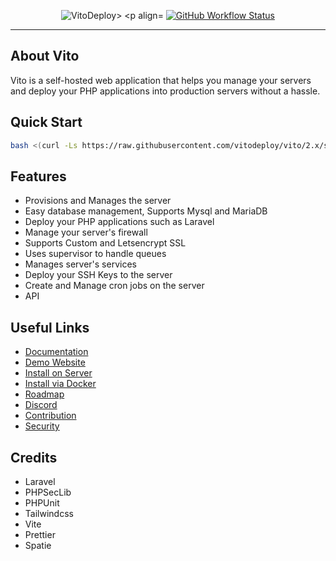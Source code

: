 <p align="center">
    <img src="https://github.com/user-attachments/assets/57f77bd5-bd3f-4367-84c0-aff6ecd392b4" alt="VitoDeploy>
    <p align="center">
        <a href="https://github.com/vitodeploy/vito/actions"><img alt="GitHub Workflow Status" src="https://github.com/vitodeploy/vito/workflows/tests/badge.svg"></a>
    </p>
</p>

------

## About Vito

Vito is a self-hosted web application that helps you manage your servers and deploy your PHP applications into
production servers without a hassle.

## Quick Start

```sh
bash <(curl -Ls https://raw.githubusercontent.com/vitodeploy/vito/2.x/scripts/install.sh)
```

## Features

- Provisions and Manages the server
- Easy database management, Supports Mysql and MariaDB
- Deploy your PHP applications such as Laravel
- Manage your server's firewall
- Supports Custom and Letsencrypt SSL
- Uses supervisor to handle queues
- Manages server's services
- Deploy your SSH Keys to the server
- Create and Manage cron jobs on the server
- API

## Useful Links

- [Documentation](https://vitodeploy.com)
- [Demo Website](https://demo.vitodeploy.com)
- [Install on Server](https://vitodeploy.com/getting-started/installation.html#install-on-vps)
- [Install via Docker](https://vitodeploy.com/getting-started/installation.html#install-via-docker)
- [Roadmap](https://github.com/orgs/vitodeploy/projects/5)
- [Discord](https://discord.gg/uZeeHZZnm5)
- [Contribution](https://vitodeploy.com/prologue/contribution-guide.html)
- [Security](/SECURITY.md)

## Credits

- Laravel
- PHPSecLib
- PHPUnit
- Tailwindcss
- Vite
- Prettier
- Spatie
